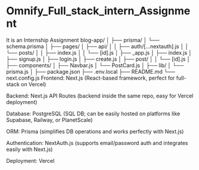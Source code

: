 # Omnify_Full_stack_intern_Assignment
It is an Internship Assignment
blog-app/
│
├── prisma/
│   └── schema.prisma
│
├── pages/
│   ├── api/
│   │   ├── auth/[...nextauth].js
│   │   └── posts/
│   │       ├── index.js
│   │       └── [id].js
│   ├── _app.js
│   ├── index.js
│   ├── signup.js
│   ├── login.js
│   ├── create.js
│   ├── post/
│   │   └── [id].js
│
├── components/
│   ├── Navbar.js
│   └── PostCard.js
│
├── lib/
│   └── prisma.js
│
├── package.json
├── .env.local
├── README.md
└── next.config.js
Frontend: Next.js (React-based framework, perfect for full-stack on Vercel)

Backend: Next.js API Routes (backend inside the same repo, easy for Vercel deployment)

Database: PostgreSQL (SQL DB; can be easily hosted on platforms like Supabase, Railway, or PlanetScale)

ORM: Prisma (simplifies DB operations and works perfectly with Next.js)

Authentication: NextAuth.js (supports email/password auth and integrates easily with Next.js)

Deployment: Vercel

